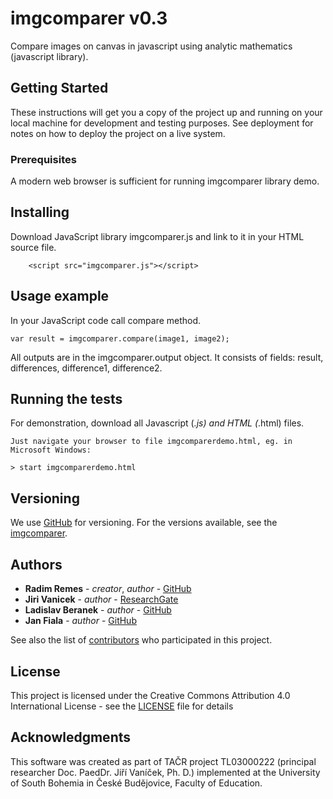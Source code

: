 # imgcomparer v0.3
Compare images on canvas in javascript using analytic mathematics (javascript library).

## Getting Started

These instructions will get you a copy of the project up and running on your local machine for development and testing purposes. See deployment for notes on how to deploy the project on a live system.

### Prerequisites

A modern web browser is sufficient for running imgcomparer library demo.

## Installing

Download JavaScript library imgcomparer.js and link to it in your HTML source file.
```
    <script src="imgcomparer.js"></script>
```

## Usage example
In your JavaScript code call compare method.

```
var result = imgcomparer.compare(image1, image2);
```

All outputs are in the imgcomparer.output object. 
It consists of fields: result, differences, difference1, difference2.


## Running the tests

For demonstration, download all Javascript (*.js) and HTML (*.html) files.

```
Just navigate your browser to file imgcomparerdemo.html, eg. in Microsoft Windows:

> start imgcomparerdemo.html
```

## Versioning

We use [GitHub](http://github.com/) for versioning. For the versions available, see the [imgcomparer](https://github.com/radimremes/imgcomparer).

## Authors

* **Radim Remes** - *creator*, *author* - [GitHub](https://github.com/radimremes)
* **Jiri Vanicek** - *author* - [ResearchGate](https://www.researchgate.net/profile/Jiri-Vanicek-3)
* **Ladislav Beranek** - *author* - [GitHub](https://github.com/lberanek)
* **Jan Fiala** - *author* - [GitHub](https://www.researchgate.net/profile/Jan-Fiala-2)

See also the list of [contributors](https://github.com/radimremes/imgcomparer/contributors) who participated in this project.

## License

This project is licensed under the Creative Commons Attribution 4.0 International License - see the [LICENSE](LICENSE) file for details

## Acknowledgments 

This software was created as part of TAČR project TL03000222 (principal researcher Doc. PaedDr. Jiří Vaníček, Ph. D.) implemented at the University of South Bohemia in České Budějovice, Faculty of Education.
